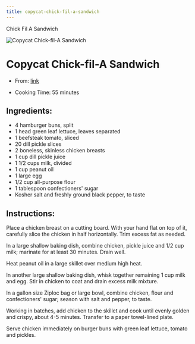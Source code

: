 ```yaml
---
title: copycat-chick-fil-a-sandwich
---
```


Chick Fil A Sandwich

![Copycat Chick-fil-A
Sandwich](https://s23209.pcdn.co/wp-content/uploads/2015/05/IMG_7865edit-360x360.jpg)

# Copycat Chick-fil-A Sandwich

- From:
  [link](https://damndelicious.net/2015/05/16/copycat-chick-fil-a-sandwich.md)

- Cooking Time: 55 minutes

## Ingredients:

- 4 hamburger buns, split
- 1 head green leaf lettuce, leaves separated
- 1 beefsteak tomato, sliced
- 20 dill pickle slices
- 2 boneless, skinless chicken breasts
- 1 cup dill pickle juice
- 1 1/2 cups milk, divided
- 1 cup peanut oil
- 1 large egg
- 1/2 cup all-purpose flour
- 1 tablespoon confectioners' sugar
- Kosher salt and freshly ground black pepper, to taste

## Instructions:

Place a chicken breast on a cutting board. With your hand flat on top of
it, carefully slice the chicken in half horizontally. Trim excess fat as
needed.

In a large shallow baking dish, combine chicken, pickle juice and 1/2
cup milk; marinate for at least 30 minutes. Drain well.

Heat peanut oil in a large skillet over medium high heat.

In another large shallow baking dish, whisk together remaining 1 cup
milk and egg. Stir in chicken to coat and drain excess milk mixture.

In a gallon size Ziploc bag or large bowl, combine chicken, flour and
confectioners' sugar; season with salt and pepper, to taste.

Working in batches, add chicken to the skillet and cook until evenly
golden and crispy, about 4-5 minutes. Transfer to a paper towel-lined
plate.

Serve chicken immediately on burger buns with green leaf lettuce, tomato
and pickles.
